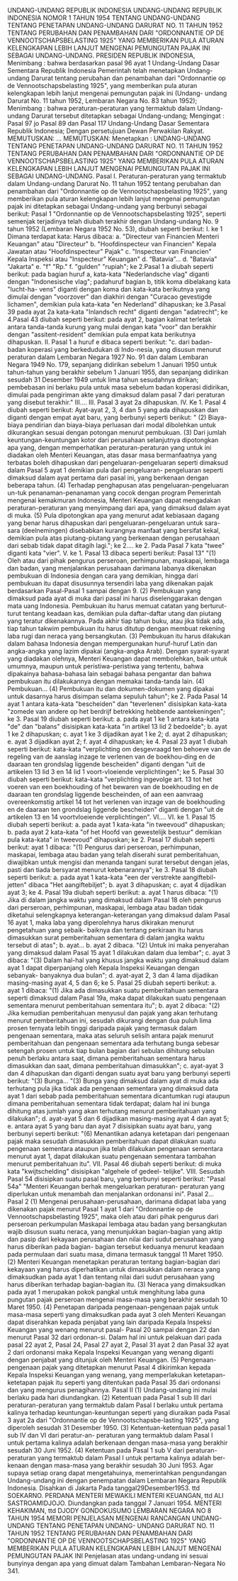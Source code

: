  UNDANG-UNDANG REPUBLIK INDONESIA UNDANG-UNDANG REPUBLIK INDONESIA NOMOR 1 TAHUN 1954 TENTANG UNDANG-UNDANG TENTANG PENETAPAN UNDANG-UNDANG DARURAT NO. 11 TAHUN 1952 TENTANG PERUBAHAN DAN PENAMBAHAN DARI "ORDONNANTIE OP DE VENNOOTSCHAPSBELASTING 1925" YANG MEMBERIKAN PULA ATURAN KELENGKAPAN LEBIH LANJUT MENGENAI PEMUNGUTAN PAJAK INI SEBAGAI UNDANG-UNDANG. PRESIDEN REPUBLIK INDONESIA,
Menimbang :
 bahwa berdasarkan pasal 96 ayat 1 Undang-Undang Dasar Sementara Republik Indonesia Pemerintah telah menetapkan Undang-undang Darurat tentang perubahan dan penambahan dari "Ordonnantie op de Vennootschapsbelasting 1925", yang memberikan pula aturan kelengkapan lebih lanjut mengenai pemungutan pajak ini (Undang- undang Darurat No. 11 tahun 1952, Lembaran Negara No. 83 tahun 1952);
Menimbang :
 bahwa peraturan-peraturan yang termaktub dalam Undang-undang Darurat tersebut ditetapkan sebagai Undang-undang;
Mengingat :
 Pasal 97 jo Pasal 89 dan Pasal 117 Undang-Undang Dasar Sementara Republik Indonesia; Dengan persetujuan Dewan Perwakilan Rakyat.
MEMUTUSKAN:
 …
MEMUTUSKAN:
 Menetapkan : UNDANG-UNDANG TENTANG PENETAPAN UNDANG-UNDANG DARURAT NO. 11 TAHUN 1952 TENTANG PERUBAHAN DAN PENAMBAHAN DARI "ORDONNANTIE OP DE VENNOOTSCHAPSBELASTING 1925" YANG MEMBERIKAN PULA ATURAN KELENGKAPAN LEBIH LANJUT MENGENAI PEMUNGUTAN PAJAK INI SEBAGAI UNDANG-UNDANG. Pasal I. Peraturan-peraturan yang termaktub dalam Undang-undang Darurat No. 11 tahun 1952 tentang perubahan dan penambahan dari "Ordonnantie op de Vennootschapsbelasting 1925", yang memberikan pula aturan kelengkapan lebih lanjut mengenai pemungutan pajak ini ditetapkan sebagai Undang-undang yang berbunyi sebagai berikut:
Pasal 1
"Ordonnantie op de Vennootschapsbelasting 1925", seperti semenjak terjadinya telah diubah terakhir dengan Undang-undang No. 9 tahun 1952 (Lembaran Negara 1952 No. 53), diubah seperti berikut: I. ke 1 Dimana terdapat kata: Harus dibaca:
a. "Directeur van Financien Menteri Keuangan" atau "Directeur" b. "Hoofdinspecteur van Financien" Kepala Jawatan atau "Hoofdinspecteur" Pajak" c. "Inspecteur van Financien" Kepala Inspeksi atau "Inspecteur" Keuangan" d. “Batavia”… d. "Batavia" "Jakarta" e. "f" "Rp." f. "gulden" "rupiah"; ke 2.Pasal 1 a diubah seperti berikut: pada bagian huruf a, kata-kata "Nederlandsche vlag" diganti dengan "Indonesische vlag"; padahuruf bagian b, titik koma dibelakang kata "lucht-ha- vens" diganti dengan koma dan kata-kata berikutnya yang dimulai dengan "voorzover" dan diakhiri dengan "Curacao gevestigde lichamen", demikian pula kata-kata "en Nederland" dihapuskan; ke 3.Pasal 39 pada ayat 2a kata-kata "Inlandsch recht" diganti dengan "adatrecht"; ke 4.Pasal 43 diubah seperti berikut: pada ayat 2, bagian kalimat terletak antara tanda-tanda kurung yang mulai dengan kata "voor" dan berakhir dengan "assitent-resident" demikian pula empat kata berikutnya dihapuskan. II. Pasal 1 a huruf e dibaca seperti berikut: "c. dari badan-badan koperasi yang berkedudukan di Indo-nesia, yang disusun menurut peraturan dalam Lembaran Negara 1927 No. 91 dan dalam Lembaran Negara 1949 No. 179, sepanjang didirikan sebelum 1 Januari 1950 untuk tahun-tahun yang berakhir sebelum 1 Januari 1955, dan sepanjang didirikan sesudah 31 Desember 1949 untuk lima tahun sesudahnya dirikan; pembebasan ini berlaku pula untuk masa sebelum badan koperasi didirikan, dimulai pada pengiriman akte yang dimaksud dalam pasal 7 dari peraturan yang disebut terakhir." III…. III. Pasal 3 ayat 2a dihapuskan. IV. Ke 1. Pasal 4 diubah seperti berikut: Ayat-ayat 2, 3, 4 dan 5 yang ada dihapuskan dan diganti dengan empat ayat baru, yang berbunyi seperti berikut: " (2) Biaya-biaya pendirian dan biaya-biaya perluasan dari modal dibolehkan untuk dikurangkan sesuai dengan potongan menurut pembukuan.
(3) Dari jumlah keuntungan-keuntungan kotor dari perusahaan selanjutnya dipotongkan apa yang, dengan memperhatikan peraturan-peraturan yang untuk ini diadakan oleh Menteri Keuangan, atas dasar masa bermanfaatnya yang terbatas boleh dihapuskan dari pengeluaran-pengeluaran seperti dimaksud dalam Pasal 5 ayat 1 demikian pula dari pengeluaran- pengeluaran seperti dimaksud dalam ayat pertama dari pasal ini, yang berkenaan dengan beberapa tahun.
(4) Terhadap penghapusan atas pengeluaran-pengeluaran un-tuk penanaman-penanaman yang cocok dengan program Pemerintah mengenai kemakmuran Indonesia, Menteri Keuangan dapat mengadakan peraturan-peraturan yang menyimpang dari apa, yang dimaksud dalam ayat di muka.
(5) Pula dipotongkan apa yang menurut adat kebiasaan dagang yang benar harus dihapuskan dari pengeluaran-pengeluaran untuk sara-sara (deelnemingen) disebabkan kurangnya manfaat yang bersifat kekal, demikian pula atas piutang-piutang yang berkenaan dengan perusahaan dari sebab tidak dapat ditagih lagi."; ke 2…. ke 2. Pada Pasal 7 kata "twee" diganti kata "vier". V. ke 1. Pasal 13 dibaca seperti berikut: Pasal 13" "(1) Oleh atau dari pihak pengurus perseroan, perhimpunan, maskapai, lembaga dan badan, yang menjalankan perusahaan darimana labanya dikenakan pembukuan di Indonesia dengan cara yang demikian, hingga dari pembukuan itu dapat disusunnya tersendiri laba yang dikenakan pajak berdasarkan Pasal-Pasal 1 sampai dengan 9.
(2) Pembukuan yang dimaksud pada ayat di muka dari pasal ini harus diselenggarakan dengan mata uang Indonesia. Pembukuan itu harus memuat catatan yang berturut-turut tentang keadaan kas, demikian pula daftar-daftar utang dan piutang yang teratur dikenakannya. Pada akhir tiap tahun buku, atau jika tidak ada, tiap tahun takwim pembukuan itu harus ditutup dengan membuat rekening laba rugi dan neraca yang bersangkutan.
(3) Pembukuan itu harus dilakukan dalam bahasa Indonesia dengan mempergunakan huruf-huruf Latin dan angka-angka yang lazim dipakai (angka-angka Arab). Dengan syarat-syarat yang diadakan olehnya, Menteri Keuangan dapat membolehkan, baik untuk umumnya, maupun untuk peristiwa-peristiwa yang tertentu, bahwa dipakainya bahasa-bahasa lain sebagai bahasa pengantar dan bahwa pembukuan itu dilakukannya dengan memakai tanda-tanda lain.
(4) Pembukuan… (4) Pembukuan itu dan dokumen-dokumen yang dipakai untuk dasarnya harus disimpan selama sepuluh tahun"; ke 2. Pada Pasal 14 ayat 1 antara kata-kata "bescheiden" dan "teverlenen" disisipkan kata-kata "zomede van andere op het berdrijf betrekking hebbende aantekeningen"; ke 3. Pasal 19 diubah seperti berikut:
a. pada ayat 1 ke 1 antara kata-kata "de" dan "balans" disisipkan kata-kata "in artikel 13 lid 2 bedoelde";
b. ayat 1 ke 2 dihapuskan;
c. ayat 1 ke 3 dijadikan ayat 1 ke 2;
d. ayat 2 dihapuskan;
e. ayat 3 dijadikan ayat 2;
f. ayat 4 dihapuskan; ke 4. Pasal 23 ayat 1 diubah seperti berikut: kata-kata "verplichting om desgevraagd ten behoeve van de regeling van de aanslag inzage te verlenen van de boekhou-ding en de daaraan ten grondslag liggende bescheiden" diganti dengan "uit de artikelen 13 lid 3 en 14 lid 1 voort-vloeiende verplichtingen"; ke 5. Pasal 30 diubah seperti berikut: kata-kata "verplichting ingevolge art. 13 tot het voeren van een boekhouding of het bewaren van de boekhouding en de daaraan ten grondslag liggende bescheinden, of aan een aanvraag overeenkomstig artikel 14 tot het verlenen van inzage van de boekhouding en de daaraan ten grondslag liggende bescheiden" diganti dengan "uit de artikelen 13 en 14 voortvloeiende verplichtingen". VI…. VI. ke 1. Pasal 15 diubah seperti berikut:
a. pada ayat 1 kata-kata "in tweevoud" dihapuskan;
b. pada ayat 2 kata-kata "of het Hoofd van gewestelijk bestuur" demikian pula kata-kata" in tweevoud" dihapuskan; ke 2. Pasal 17 diubah seperti berikut: ayat 1 dibaca: "(1) Pengurus dari perseroan, perhimpunan, maskapai, lembaga atau badan yang telah diserahi surat pemberitahuan, diwajibkan untuk mengisi dan menanda tangani surat tersebut dengan jelas, pasti dan tiada bersyarat menurut kebenarannya"; ke 3. Pasal 18 diubah seperti berikut:
a. pada ayat 1 kata-kata "een der verstrekte aangiftebil- jetten" dibaca "Het aangiftebiljet";
b. ayat 3 dihapuskan;
c. ayat 4 dijadikan ayat 3; ke 4. Pasal 19a diubah seperti berikut:
a. ayat 1 harus dibaca: "(1) Jika di dalam jangka waktu yang dimaksud dalam Pasal 18 oleh pengurus dari perseroan, perhimpunan, maskapai, lembaga atau badan tidak diketahui selengkapnya keterangan-keterangan yang dimaksud dalam Pasal 16 ayat 1, maka laba yang diperolehnya harus dikirakan menurut pengetahuan yang sebaik- baiknya dan tentang perkiraan itu harus dimasukkan surat pemberitahuan sementara di dalam jangka waktu tersebut di atas";
b. ayat… b. ayat 2 dibaca. "(2) Untuk ini maka penyerahan yang dimaksud dalam Pasal 15 ayat 1 dilakukan dalam dua lembar";
c. ayat 3 dibaca: "(3) Dalam hal-hal yang khusus jangka waktu yang dimaksud dalam ayat 1 dapat diperpanjang oleh Kepala Inspeksi Keuangan dengan sebanyak- banyaknya dua bulan";
d. ayat-ayat 2, 3 dan 4 lama dijadikan masing-masing ayat 4, 5 dan 6; ke 5. Pasal 25 diubah seperti berikut:
a. ayat 1 dibaca: "(1) Jika ada dimasukkan suatu pemberitahuan sementara seperti dimaksud dalam Pasal 19a, maka dapat dilakukan suatu pengenaan sementara menurut pemberitahuan sementara itu";
b. ayat 2 dibaca: "(2) Jika kemudian pemberitahuan menyusul dan pajak yang akan terhutang menurut pemberitahuan ini, sesudah dikurangi dengan dua puluh lima prosen ternyata lebih tinggi daripada pajak yang termasuk dalam pengenaan sementara, maka atas seluruh selisih antara pajak menurut pemberitahuan dan pengenaan sementara ada terhutang bunga sebesar setengah prosen untuk tiap bulan bagian dari sebulan dihitung sebulan penuh berlaku antara saat, dimana pemberitahuan sementara harus dimasukkan dan saat, dimana pemberitahuan dimasukkan";
c. ayat-ayat 3 dan 4 dihapuskan dan diganti dengan suatu ayat baru yang berbunyi seperti berikut: "(3) Bunga… "(3) Bunga yang dimaksud dalam ayat di muka ada terhutang pula jika tidak ada pengenaan sementara yang dimaksud data ayat 1 dari sebab pada pemberitahuan sementara dicantumkan rugi ataupun dimana pemberitahuan sementara tidak terdapat; dalam hal ini bunga dihitung atas jumlah yang akan terhutang menurut pemberitahuan yang dilakukan";
d. ayat-ayat 5 dan 6 dijadikan masing-masing ayat 4 dan ayat 5;
e. antara ayat 5 yang baru dan ayat 7 disisipkan suatu ayat baru, yang berbunyi seperti berikut: "(6) Menantikan adanya ketetapan dari pengenaan pajak maka sesudah dimasukkan pemberitahuan dapat dilakukan suatu pengenaan sementara ataupun jika telah dilakukan pengenaan sementara menurut ayat 1, dapat dilakukan suatu pengenaan sementara tambahan menurut pemberitahuan itu". VII. Pasal 46 diubah seperti berikut: di muka kata "kwijtschelding" disisipkan "algehele of gedeel- telijke". VIII. Sesudah Pasal 54 disisipkan suatu pasal baru, yang berbunyi seperti berikut: "Pasal 54a" "Menteri Keuangan berhak mengeluarkan peraturan- peraturan yang diperlukan untuk menambah dan menjalankan ordonansi ini". Pasal 2…
Pasal 2
(1) Mengenai perusahaan-perusahaan, darimana didapat laba yang dikenakan pajak menurut Pasal 1 ayat 1 dari "Ordonnantie op de Vennootschapsbelasting 1925", maka oleh atau dari pihak pengurus dari perseroan perkumpulan Maskapai lembaga atau badan yang bersangkutan wajib disusun suatu neraca, yang menunjukkan bagian-bagian yang aktip dan pasip dari kekayaan perusahaan dan nilai dari sudut perusahaan yang harus diberikan pada bagian- bagian tersebut keduanya menurut keadaan pada permulaan dari suatu masa, dimana termasuk tanggal 11 Maret 1950.
(2) Menteri Keuangan menetapkan peraturan tentang bagian-bagian dari kekayaan yang harus diperhatikan untuk dimasukkan dalam neraca yang dimaksudkan pada ayat 1 dan tentang nilai dari sudut perusahaan yang harus diberikan terhadap bagian-bagian itu.
(3) Neraca yang dimaksudkan pada ayat 1 merupakan pokok pangkal untuk menghitung laba guna pungutan pajak perseroan mengenai masa-masa yang berakhir sesudah 10 Maret 1950.
(4) Penetapan daripada pengenaan-pengenaan pajak untuk masa-masa seperti yang dimaksudkan pada ayat 3 oleh Menteri Keuangan dapat diserahkan kepada penjabat yang lain daripada Kepala Inspeksi Keuangan yang wenang menurut pasal- Pasal 20 sampai dengan 22 dan menurut Pasal 32 dari ordonan-si. Dalam hal ini untuk pelakuan dari pada pasal 22 ayat 2, Pasal 24, Pasal 27 ayat 2, Pasal 31 ayat 2 dan Pasal 32 ayat 2 dari ordonansi maka Kepala Inspeksi Keuangan yang wenang diganti dengan penjabat yang ditunjuk oleh Menteri Keuangan.
(5) Pengenaan-pengenaan pajak yang ditetapkan menurut Pasal 4 dikirimkan kepada Kepala Inspeksi Keuangan yang wenang, yang memperlakukan ketetapan-ketetapan pajak itu seperti yang ditentukan pada Pasal 35 dari ordonansi dan yang mengurus penagihannya.
Pasal II
(1) Undang-undang ini mulai berlaku pada hari diundangkan.
(2) Ketentuan pada Pasal 1 sub III dari peraturan-peraturan yang termaktub dalam Pasal I berlaku untuk pertama kalinya terhadap keuntungan-keuntungan seperti yang diuraikan pada Pasal 3 ayat 2a dari "Ordonnantie op de Vennootschapsbe-lasting 1925", yang diperoleh sesudah 31 Desember 1950.
(3) Ketentuan-ketentuan pada pasal 1 sub IV dan VI dari peratur-an- peraturan yang termaktub dalam Pasal I untuk pertama kalinya adalah berkenaan dengan masa-masa yang berakhir sesudah 30 Juni 1952.
(4) Ketentuan pada Pasal 1 sub V dari peraturan-peraturan yang termaktub dalam Pasal I untuk pertama kalinya adalah ber-kenaan dengan masa-masa yang berakhir sesudah 30 Juni 1953. Agar supaya setiap orang dapat mengetahuinya, memerintahkan pengundangan Undang-undang ini dengan penempatan dalam Lembaran Negara Republik Indonesia. Disahkan di Jakarta Pada tanggal29Desember1953. ttd SOEKARNO. PERDANA MENTERI MEWAKILI MENTERI KEUANGAN, ttd ALI SASTROAMIDJOJO. Diundangkan pada tanggal 7 Januari 1954. MENTERI KEHAKIMAN, ttd DJODY GONDOKUSUMO LEMBARAN NEGARA NO 8 TAHUN 1954 MEMORI PENJELASAN MENGENAI RANCANGAN UNDANG-UNDANG TENTANG PENETAPAN UNDANG- UNDANG DARURAT NO. 11 TAHUN 1952 TENTANG PERUBAHAN DAN PENAMBAHAN DARI "ORDONNANTIE OP DE VENNOOTSCHAPSBELASTING 1925" YANG MEMBERIKAN PULA ATURAN KELENGKAPAN LEBIH LANJUT MENGENAI PEMUNGUTAN PAJAK INI Penjelasan atas undang-undang ini sesuai bunyinya dengan apa yang dimuat dalam Tambahan Lembaran-Negara No 341.